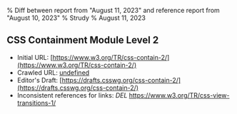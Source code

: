 % Diff between report from "August 11, 2023" and reference report from "August 10, 2023"
% Strudy
% August 11, 2023

## CSS Containment Module Level 2

- Initial URL: [https://www.w3.org/TR/css-contain-2/](https://www.w3.org/TR/css-contain-2/)
- Crawled URL: [undefined](undefined)
- Editor's Draft: [https://drafts.csswg.org/css-contain-2/](https://drafts.csswg.org/css-contain-2/)
- Inconsistent references for links: *DEL* https://www.w3.org/TR/css-view-transitions-1/



